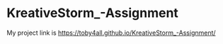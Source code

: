 # KreativeStorm_-Assignment
My project link is https://toby4all.github.io/KreativeStorm_-Assignment/
